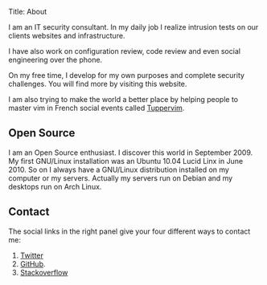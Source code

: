 Title: About

I am an IT security consultant. In my daily job I realize intrusion tests on our
clients websites and infrastructure.

I have also work on configuration review, code review and even social
engineering over the phone.

On my free time, I develop for my own purposes and complete security challenges.
You will find more by visiting this website.

I am also trying to make the world a better place by helping people to master
vim in French social events called [Tuppervim](http://tuppervim.org).

## Open Source

I am an Open Source enthusiast. I discover this world in September 2009. My
first GNU/Linux installation was an Ubuntu 10.04 Lucid Linx in June 2010. So on
I always have a GNU/Linux distribution installed on my computer or my servers.
Actually my servers run on Debian and my desktops run on Arch Linux.

## Contact

The social links in the right panel give your four different ways to contact me:

  1. [Twitter](https://twitter.com/maggick_fr)
  2. [GitHub](https://github.com/maggick).
  3. [Stackoverflow](https://stackoverflow.com/users/1827067/maggick)
